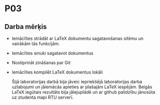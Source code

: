 # P03
## Darba mērķis
* Iemācīties strādāt ar LaTeX dokumentu sagatavošanas sitēmu un vairākām tās funkcijām.
* Iemācīties smuki sagatavot dokumentus
* Nostiprināt zināšanas par Git
* Iemācīties kompilēt LaTeX dokumentus lokāli

  Šijā laboratorijas darbā bija jāveic iepriekšējā laboratorijas darba uzlabojumi un jāiemācās apieties ar plašajām LaTeX iespējām. Beigās LaTeX iegūtais rezultāts bija jālejuplādē un ar github palidzību jānosūta uz studenta mapi RTU serverī.
